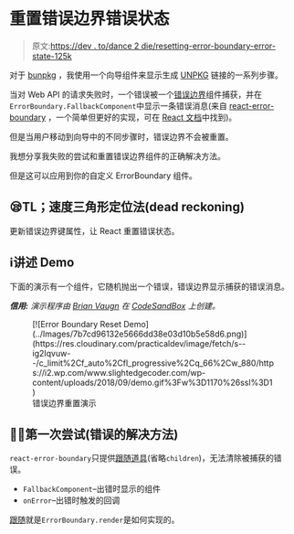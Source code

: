 # 重置错误边界错误状态

> 原文:[https://dev . to/dance 2 die/resetting-error-boundary-error-state-125k](https://dev.to/dance2die/resetting-error-boundary-error-state-125k)

对于 [bunpkg](https://bunpkg.com) ，我使用一个向导组件来显示生成 [UNPKG](https://unpkg.com) 链接的一系列步骤。

当对 Web API 的请求失败时，一个错误被一个[错误边界](https://reactjs.org/docs/error-boundaries.html)组件捕获，并在`ErrorBoundary.FallbackComponent`中显示一条错误消息(来自 [react-error-boundary](https://github.com/bvaughn/react-error-boundary) ，一个简单但更好的实现，可在 [React 文档](https://reactjs.org/docs/error-boundaries.html)中找到)。

但是当用户移动到向导中的不同步骤时，错误边界不会被重置。

我想分享我失败的尝试和重置错误边界组件的正确解决方法。

但是这可以应用到你的自定义 ErrorBoundary 组件。

## 😪TL；速度三角形定位法(dead reckoning)

更新错误边界键属性，让 React 重置错误状态。

## ℹ讲述 Demo

下面的演示有一个组件，它随机抛出一个错误，错误边界显示捕获的错误消息。

***信用:*** *演示程序由 [Brian Vaugn](https://twitter.com/brian_d_vaughn/) 在 [CodeSandBox](https://codesandbox.io/s/k9znx9kj9r) 上创建。*

<figure>[![Error Boundary Reset Demo](../Images/7b7cd96132e5666dd38e03d10b5e58d6.png)](https://res.cloudinary.com/practicaldev/image/fetch/s--ig2Iqvuw--/c_limit%2Cf_auto%2Cfl_progressive%2Cq_66%2Cw_880/https://i2.wp.com/www.slightedgecoder.com/wp-content/uploads/2018/09/demo.gif%3Fw%3D1170%26ssl%3D1) 

<figcaption>错误边界重置演示</figcaption>

</figure>

## 🙅‍♂️第一次尝试(错误的解决方法)

`react-error-boundary`只提供[跟随道具](https://github.com/bvaughn/react-error-boundary/blob/master/src/ErrorBoundary.js#L8)(省略`children`)，无法清除被捕获的错误。

*   `FallbackComponent`–出错时显示的组件
*   `onError`–出错时触发的回调

[跟随](https://github.com/bvaughn/react-error-boundary/blob/master/src/ErrorBoundary.js#L46)就是`ErrorBoundary.render`是如何实现的。